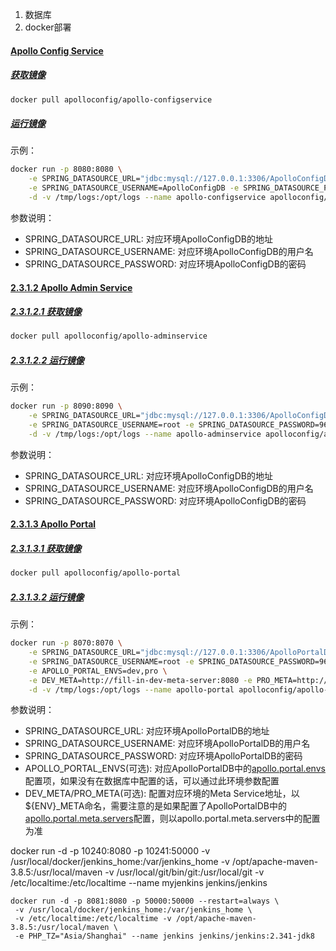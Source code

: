 1. 数据库
2. docker部署

#### [Apollo Config Service](https://www.apolloconfig.com/#/zh/deployment/distributed-deployment-guide?id=_2311-apollo-config-service)

##### [ 获取镜像](https://www.apolloconfig.com/#/zh/deployment/distributed-deployment-guide?id=_23111-获取镜像)

```bash
docker pull apolloconfig/apollo-configservice
```

##### [ 运行镜像](https://www.apolloconfig.com/#/zh/deployment/distributed-deployment-guide?id=_23112-运行镜像)

示例：

```bash
docker run -p 8080:8080 \
    -e SPRING_DATASOURCE_URL="jdbc:mysql://127.0.0.1:3306/ApolloConfigDB?characterEncoding=utf8" \
    -e SPRING_DATASOURCE_USERNAME=ApolloConfigDB -e SPRING_DATASOURCE_PASSWORD=a0491153a3 \
    -d -v /tmp/logs:/opt/logs --name apollo-configservice apolloconfig/apollo-configservice
```

参数说明：

- SPRING_DATASOURCE_URL: 对应环境ApolloConfigDB的地址
- SPRING_DATASOURCE_USERNAME: 对应环境ApolloConfigDB的用户名
- SPRING_DATASOURCE_PASSWORD: 对应环境ApolloConfigDB的密码

#### [2.3.1.2 Apollo Admin Service](https://www.apolloconfig.com/#/zh/deployment/distributed-deployment-guide?id=_2312-apollo-admin-service)

##### [2.3.1.2.1 获取镜像](https://www.apolloconfig.com/#/zh/deployment/distributed-deployment-guide?id=_23121-获取镜像)

```bash
docker pull apolloconfig/apollo-adminservice
```

##### [2.3.1.2.2 运行镜像](https://www.apolloconfig.com/#/zh/deployment/distributed-deployment-guide?id=_23122-运行镜像)

示例：

```bash
docker run -p 8090:8090 \
    -e SPRING_DATASOURCE_URL="jdbc:mysql://127.0.0.1:3306/ApolloConfigDB?characterEncoding=utf8" \
    -e SPRING_DATASOURCE_USERNAME=root -e SPRING_DATASOURCE_PASSWORD=961306 \
    -d -v /tmp/logs:/opt/logs --name apollo-adminservice apolloconfig/apollo-adminservice
```

参数说明：

- SPRING_DATASOURCE_URL: 对应环境ApolloConfigDB的地址
- SPRING_DATASOURCE_USERNAME: 对应环境ApolloConfigDB的用户名
- SPRING_DATASOURCE_PASSWORD: 对应环境ApolloConfigDB的密码

#### [2.3.1.3 Apollo Portal](https://www.apolloconfig.com/#/zh/deployment/distributed-deployment-guide?id=_2313-apollo-portal)

##### [2.3.1.3.1 获取镜像](https://www.apolloconfig.com/#/zh/deployment/distributed-deployment-guide?id=_23131-获取镜像)

```bash
docker pull apolloconfig/apollo-portal
```

##### [2.3.1.3.2 运行镜像](https://www.apolloconfig.com/#/zh/deployment/distributed-deployment-guide?id=_23132-运行镜像)

示例：

```bash
docker run -p 8070:8070 \
    -e SPRING_DATASOURCE_URL="jdbc:mysql://127.0.0.1:3306/ApolloPortalDB?characterEncoding=utf8" \
    -e SPRING_DATASOURCE_USERNAME=root -e SPRING_DATASOURCE_PASSWORD=961306 \
    -e APOLLO_PORTAL_ENVS=dev,pro \
    -e DEV_META=http://fill-in-dev-meta-server:8080 -e PRO_META=http://fill-in-pro-meta-server:8080 \
    -d -v /tmp/logs:/opt/logs --name apollo-portal apolloconfig/apollo-portal
```

参数说明：

- SPRING_DATASOURCE_URL: 对应环境ApolloPortalDB的地址
- SPRING_DATASOURCE_USERNAME: 对应环境ApolloPortalDB的用户名
- SPRING_DATASOURCE_PASSWORD: 对应环境ApolloPortalDB的密码
- APOLLO_PORTAL_ENVS(可选): 对应ApolloPortalDB中的[apollo.portal.envs](https://www.apolloconfig.com/#/zh/deployment/distributed-deployment-guide?id=_311-apolloportalenvs-可支持的环境列表)配置项，如果没有在数据库中配置的话，可以通过此环境参数配置
- DEV_META/PRO_META(可选): 配置对应环境的Meta Service地址，以${ENV}_META命名，需要注意的是如果配置了ApolloPortalDB中的[apollo.portal.meta.servers](https://www.apolloconfig.com/#/zh/deployment/distributed-deployment-guide?id=_312-apolloportalmetaservers-各环境meta-service列表)配置，则以apollo.portal.meta.servers中的配置为准





docker run -d -p 10240:8080 -p 10241:50000 -v /usr/local/docker/jenkins_home:/var/jenkins_home   -v /opt/apache-maven-3.8.5:/usr/local/maven  -v /usr/local/git/bin/git:/usr/local/git    -v /etc/localtime:/etc/localtime --name myjenkins jenkins/jenkins





```text
docker run -d -p 8081:8080 -p 50000:50000 --restart=always \
 -v /usr/local/docker/jenkins_home:/var/jenkins_home \
 -v /etc/localtime:/etc/localtime -v /opt/apache-maven-3.8.5:/usr/local/maven \
 -e PHP_TZ="Asia/Shanghai" --name jenkins jenkins/jenkins:2.341-jdk8
```